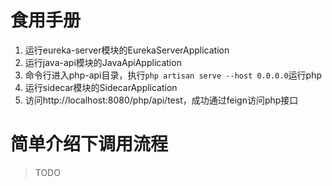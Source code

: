# 食用手册
1. 运行eureka-server模块的EurekaServerApplication
2. 运行java-api模块的JavaApiApplication
3. 命令行进入php-api目录，执行`php artisan serve --host 0.0.0.0`运行php
4. 运行sidecar模块的SidecarApplication
5. 访问http://localhost:8080/php/api/test，成功通过feign访问php接口

# 简单介绍下调用流程
> TODO